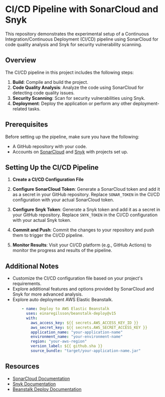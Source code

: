 # CI/CD Pipeline with SonarCloud and Snyk

This repository demonstrates the experimental setup of a Continuous Integration/Continuous Deployment (CI/CD) pipeline using SonarCloud for code quality analysis and Snyk for security vulnerability scanning.

## Overview

The CI/CD pipeline in this project includes the following steps:

1. **Build**: Compile and build the project.
2. **Code Quality Analysis**: Analyze the code using SonarCloud for detecting code quality issues.
3. **Security Scanning**: Scan for security vulnerabilities using Snyk.
4. **Deployment**: Deploy the application or perform any other deployment-related tasks.

## Prerequisites

Before setting up the pipeline, make sure you have the following:

- A GitHub repository with your code.
- Accounts on [SonarCloud](https://sonarcloud.io/) and [Snyk](https://snyk.io/) with projects set up.

## Setting Up the CI/CD Pipeline

1. **Create a CI/CD Configuration File** 

2. **Configure SonarCloud Token**: Generate a SonarCloud token and add it as a secret in your GitHub repository. Replace `SONAR_TOKEN` in the CI/CD configuration with your actual SonarCloud token.

3. **Configure Snyk Token**: Generate a Snyk token and add it as a secret in your GitHub repository. Replace `SNYK_TOKEN` in the CI/CD configuration with your actual Snyk token.

4. **Commit and Push**: Commit the changes to your repository and push them to trigger the CI/CD pipeline.

5. **Monitor Results**: Visit your CI/CD platform (e.g., GitHub Actions) to monitor the progress and results of the pipeline.

## Additional Notes

- Customize the CI/CD configuration file based on your project's requirements.
- Explore additional features and options provided by SonarCloud and Snyk for more advanced analysis.
- Explore auto deployment AWS Elastic Beanstalk.
  ```yaml
      - name: Deploy to AWS Elastic Beanstalk
        uses: einaregilsson/beanstalk-deploy@v15
        with:
          aws_access_key: ${{ secrets.AWS_ACCESS_KEY_ID }}
          aws_secret_key: ${{ secrets.AWS_SECRET_ACCESS_KEY }}
          application_name: "your-application-name"
          environment_name: "your-environment-name"
          region: "your-aws-region"
          version_label: ${{ github.sha }}
          source_bundle: "target/your-application-name.jar"
  

## Resources

- [SonarCloud Documentation](https://sonarcloud.io/documentation)
- [Snyk Documentation](https://support.snyk.io/)
- [Beanstalk Deploy Documentation](https://github.com/marketplace/actions/beanstalk-deploy#)
